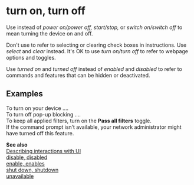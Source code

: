 # turn on, turn off

Use instead of *power on/power off, start/stop,* or *switch on/switch off* to mean turning the device on and off.

Don't use to refer to selecting or clearing check boxes in instructions. Use *select* and *clear* instead. It's OK to use *turn on/turn off* to refer to webpage options and toggles. 

Use *turned on* and *turned off* instead of *enabled* and *disabled* to refer to commands and features that can be hidden or deactivated.

## Examples

To turn on your device ….  
To turn off pop-up blocking ….  
To keep all applied filters, turn on the **Pass all filters** toggle.  
If the command prompt isn’t available, your network administrator might have turned off this feature.

**See also**  
[Describing interactions with UI](~/procedures-instructions/describing-interactions-with-ui.md)  
[disable, disabled](../d/disable-disabled.md)  
[enable, enables](../e/enable-enables.md)  
[shut down, shutdown](../s/shut-down-shutdown.md)  
[unavailable](../u/unavailable.md)
